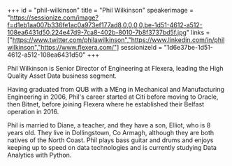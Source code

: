 +++
id = "phil-wilkinson"
title = "Phil Wilkinson"
speakerimage = "https://sessionize.com/image?f=d1eb1aa007b336fe1ac0a973ef177ad8,0,0,0,0,be-1d51-4612-a512-108ea6431d50.224e47d9-7ca8-402b-8010-7b8f3737bd5f.jpg"
links = ["https://www.twitter.com/philawilkinson","https://www.linkedin.com/in/philwilkinson","https://www.flexera.com/"]
sessionizeId = "1d6e37be-1d51-4612-a512-108ea6431d50"
+++

Phil Wilkinson is Senior Director of Engineering at Flexera, leading the High Quality Asset Data business segment.

Having graduated from QUB with a MEng in Mechanical and Manufacturing Engineering in 2006, Phil's career started at Citi before moving to Oracle, then Bitnet, before joining Flexera where he established their Belfast operation in 2016.

Phil is married to Diane, a teacher, and they have a son, Elliot, who is 8 years old. They live in Dollingstown, Co Armagh, although they are both natives of the North Coast. Phil plays bass guitar and drums and enjoys keeping up to speed on data technologies and is currently studying Data Analytics with Python.
